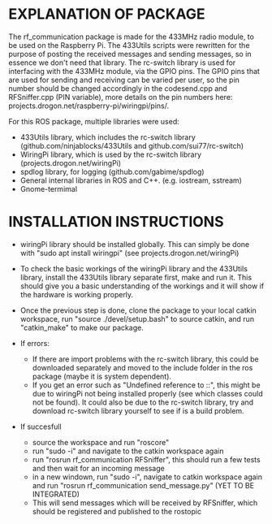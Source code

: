 # EXPLANATION OF PACKAGE

The rf_communication package is made for the 433MHz radio module, to be used on the Raspberry Pi. The 433Utils scripts were rewritten for the purpose of posting the received messages and sending messages, so in essence we don't need that library. The rc-switch library is used for interfacing with the 433MHz module, via the GPIO pins. The GPIO pins that are used for sending and receiving can be varied per user, so the pin number should be changed accordingly in the codesend.cpp and RFSniffer.cpp (PIN variable), more details on the pin numbers here: projects.drogon.net/raspberry-pi/wiringpi/pins/.

For this ROS package, multiple libraries were used:
- 433Utils library, which includes the rc-switch library (github.com/ninjablocks/433Utils and github.com/sui77/rc-switch)
- WiringPi library, which is used by the rc-switch library (projects.drogon.net/wiringPi)
- spdlog library, for logging (github.com/gabime/spdlog)
- General internal libraries in ROS and C++. (e.g. iostream, sstream)
- Gnome-termimal


# INSTALLATION INSTRUCTIONS

- wiringPi library should be installed globally. This can simply be done with "sudo apt install wiringpi" (see projects.drogon.net/wiringPi)

- To check the basic workings of the wiringPi library and the 433Utils library, install the 433Utils library separate first, make and run it. This should give you a basic understanding of the workings and it will show if the hardware is working properly.

- Once the previous step is done, clone the package to your local catkin workspace, run "source ./devel/setup.bash" to source catkin, and run "catkin_make" to make our package. 

- If errors:
	- If there are import problems with the rc-switch library, this could be downloaded separately and moved to the include folder in the ros package (maybe it is system dependent).
	- If you get an error such as "Undefined reference to <name of class>::<name of function>", this might be due to wiringPi not being installed properly (see which classes could not be found). It could also be due to the rc-switch library, try and download rc-switch library yourself to see if is a build problem.  

- If succesfull 
	- source the workspace and run "roscore"
	- run "sudo -i" and navigate to the catkin workspace again
	- run "rosrun rf_communication RFSniffer", this should run a few tests and then wait for an incoming message
	- in a new windown, run "sudo -i", navigate to catkin workspace again and run "rosrun rf_communication send_message.py" (YET TO BE INTEGRATED)
	- This will send messages which will be received by RFSniffer, which should be registered and published to the rostopic


